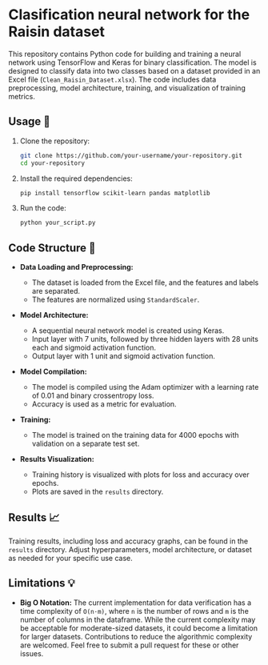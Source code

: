 # Clasification neural network for the Raisin dataset

This repository contains Python code for building and training a neural network using TensorFlow and Keras for binary classification. The model is designed to classify data into two classes based on a dataset provided in an Excel file (`Clean_Raisin_Dataset.xlsx`). The code includes data preprocessing, model architecture, training, and visualization of training metrics.

## Usage 🚀

1. Clone the repository:

   ```bash
   git clone https://github.com/your-username/your-repository.git
   cd your-repository
   ```

2. Install the required dependencies:

   ```bash
   pip install tensorflow scikit-learn pandas matplotlib
   ```

3. Run the code:

   ```bash
   python your_script.py
   ```

## Code Structure 👾

- **Data Loading and Preprocessing:**
  - The dataset is loaded from the Excel file, and the features and labels are separated.
  - The features are normalized using `StandardScaler`.

- **Model Architecture:**
  - A sequential neural network model is created using Keras.
  - Input layer with 7 units, followed by three hidden layers with 28 units each and sigmoid activation function.
  - Output layer with 1 unit and sigmoid activation function.

- **Model Compilation:**
  - The model is compiled using the Adam optimizer with a learning rate of 0.01 and binary crossentropy loss.
  - Accuracy is used as a metric for evaluation.

- **Training:**
  - The model is trained on the training data for 4000 epochs with validation on a separate test set.

- **Results Visualization:**
  - Training history is visualized with plots for loss and accuracy over epochs.
  - Plots are saved in the `results` directory.

## Results 📈

Training results, including loss and accuracy graphs, can be found in the `results` directory. Adjust hyperparameters, model architecture, or dataset as needed for your specific use case.

## Limitations 💡
- **Big O Notation:**
  The current implementation for data verification has a time complexity of `O(n⋅m)`, where `n` is the number of rows and `m` is the number of columns in the dataframe.
    While the current complexity may be acceptable for moderate-sized datasets, it could become a limitation for larger datasets. Contributions to reduce the algorithmic complexity are welcomed. Feel free to submit a pull request for these or other issues.
